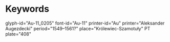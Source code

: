 # Keywords
glyph-id="Au-11_0205"
font-id="Au-11"
printer-id="Au"
printer="Aleksander Augezdecki"
period="1549–1561?"
place="Królewiec-Szamotuły"
PT plate="408"
